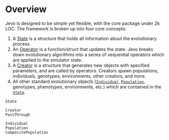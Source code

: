 # Overview

Jevo is designed to be simple yet flexible, with the core package under 2k LOC. The framework is broken up into four core concepts:

1. A [State](@ref) is a structure that holds all information about the evolutionary process.
2. An [Operator](@ref) is a function/struct that updates the state. Jevo breaks down evolutionary algorithms into a series of sequential operators which are applied to the simulator state.
3. A [Creator](@ref) is a structure that generates new objects with specified parameters, and are called by operators. Creators spawn populations, individuals, genotypes, environments, other creators, and more.
4. All other standard evolutionary objects ([`Individual`](@ref), [`Population`](@ref), genotypes, phenotypes, environments, etc.) which are contained in the [`State`](@ref).

```@docs
State
```

```@docs
Creator
PassThrough
```

```@docs
Individual
Population
CompositePopulation
```
